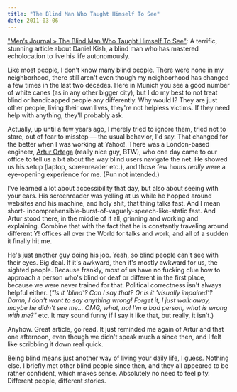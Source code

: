 ```yaml
---
title: "The Blind Man Who Taught Himself To See"
date: 2011-03-06
---
```


["Men’s Journal » The Blind Man Who Taught Himself To See"](http://www.mensjournal.com/the-blind-man-who-taught-himself-to-see/print/):
A terrific, stunning article about Daniel Kish, a blind man who has mastered echolocation to live his life autonomously.

Like most people, I don't know many blind people.  There were none in my neighborhood, there still aren't even though my neighborhood has changed a few times in the last two decades.  Here in Munich you see a good number of white canes (as in any other bigger city), but I do my best to not treat blind or handicapped people any differently.  Why would I?  They are just other people,
living their own lives, they're not helpless victims.  If they need help with anything, they'll probably ask.

Actually, up until a few years ago, I merely tried to ignore them, tried not to stare, out of fear to misstep — the usual behavior, I'd say.  That changed for the better when I was working at Yahoo!.  There was a London-based engineer, [Artur Ortega](http://twitter.com/DesignedByBlind) (really nice guy,
BTW), who one day came to our office to tell us a bit about the way blind users navigate the net.  He showed us his setup (laptop, screenreader etc.),
and those few hours *really* were a eye-opening experience for me.  (Pun not intended.)

I've learned a lot about accessibility that day, but also about seeing with your ears.  His screenreader was yelling at us while he hopped around websites and his machine, and holy shit, that thing talks fast.  And I mean short-
incomprehensible-burst-of-vaguely-speech-like-static fast.  And Artur stood there, in the middle of it all, grinning and working and explaining.  Combine that with the fact that he is constantly traveling around different Y! offices all over the World for talks and work, and all of a sudden it finally hit me.

He's just another guy doing his job.  Yeah, so blind people can't see with their eyes.  Big deal.  If it's awkward, then it's mostly awkward for us, the sighted people.  Because frankly, most of us have no fucking clue how to approach a person who's blind or deaf or different in the first place, because we were never trained for that.  Political correctness isn't always helpful either.  (_"Is it 'blind'?  Can I say that?  Or is it 'visually impaired'?
Damn, I don't want to say anything wrong!  Forget it, I just walk away, maybe he didn't see me…  OMG, what, no!  I'm a bad person, what is wrong with me?"_ etc.  It may sound funny if I say it like that, but really, it isn't.)

Anyhow.  Great article, go read.  It just reminded me again of Artur and that one afternoon, even though we didn't speak much a since then, and I felt like scribbling it down real quick.

Being blind means just another way of living your daily life, I guess.
Nothing else.  I briefly met other blind people since then, and they all appeared to be rather confident, which makes sense.  Absolutely no need to feel pity.  Different people, different stories.

